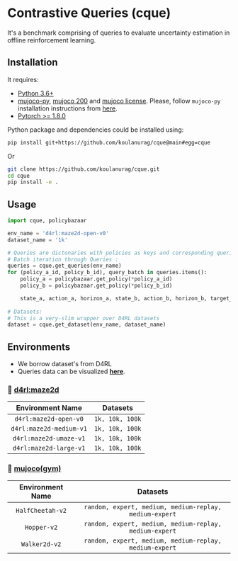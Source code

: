 # Contrastive Queries (cque)

It's a benchmark comprising of queries to evaluate uncertainty estimation in offline reinforcement learning.

## Installation
It requires:

- [Python 3.6+](https://www.python.org/downloads/)
- [mujoco-py](https://github.com/openai/mujoco-py), [mujoco 200](https://www.roboti.us/index.html) and [mujoco license](https://www.roboti.us/license.html). Please, follow `mujoco-py` installation instructions from [here](https://github.com/openai/mujoco-py).
- [Pytorch >= 1.8.0](https://pytorch.org/)

Python package and dependencies could be installed using:
```bash
pip install git+https://github.com/koulanurag/cque@main#egg=cque
```
Or
```bash
git clone https://github.com/koulanurag/cque.git
cd cque
pip install -e .
```

## Usage

```python
import cque, policybazaar

env_name = 'd4rl:maze2d-open-v0'
dataset_name = '1k'

# Queries are dictonaries with policies as keys and corresponding queries as values.
# Batch iteration through Queries :
queries = cque.get_queries(env_name)
for (policy_a_id, policy_b_id), query_batch in queries.items():
    policy_a = policybazaar.get_policy(*policy_a_id)
    policy_b = policybazaar.get_policy(*policy_b_id)

    state_a, action_a, horizon_a, state_b, action_b, horizon_b, target_a, target_b, target = query_batch
    
# Datasets:
# This is a very-slim wrapper over D4RL datasets
dataset = cque.get_dataset(env_name, dataset_name)

``` 

## Environments
- We borrow dataset's from D4RL 
- Queries data can be visualized [**here**](https://wandb.ai/koulanurag/cque/reports/Visualization-of-Queries--VmlldzoxMDkxMjcx).

### :low_brightness: [d4rl:maze2d](https://github.com/rail-berkeley/d4rl/wiki/Tasks#maze2d)

| Environment Name | Datasets |
|:------: | :------: | 
|`d4rl:maze2d-open-v0`|`1k, 10k, 100k`|
|`d4rl:maze2d-medium-v1`|`1k, 10k, 100k`|
|`d4rl:maze2d-umaze-v1`|`1k, 10k, 100k`|
|`d4rl:maze2d-large-v1`|`1k, 10k, 100k`|

### :low_brightness: [mujoco(gym)](https://gym.openai.com/envs/#mujoco)

| Environment Name | Datasets|
|:------: |:------:|
|`HalfCheetah-v2`| `random, expert, medium, medium-replay, medium-expert`|
|`Hopper-v2`| `random, expert, medium, medium-replay, medium-expert`|
|`Walker2d-v2`| `random, expert, medium, medium-replay, medium-expert`|